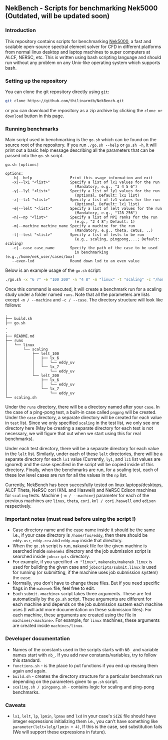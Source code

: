 ## NekBench - Scripts for benchmarking Nek5000 (Outdated, will be updated soon)
### Introduction

This repository contains scripts for benchmarking [Nek5000](https://nek5000.mcs.anl.gov/), a fast and scalable open-source
spectral element solver for CFD in different platforms from normal linux desktop and laptop
machines to super computers at ALCF, NERSC, etc. This is written using bash scripting language
and should run without any problem on any Unix-like operating system which supports bash.

### Setting up the repository

You can clone the git repository directly using `git`:
```bash
git clone https://github.com/thilinarmtb/NekBench.git
```
or you can download the repository as a zip archive by clicking the `clone or download` button
in this page.

### Running benchmarks

Main script used in benchmarking is the ``go.sh`` which can be found on the source root of the
repository. If you run ``./go.sh --help`` or ``go.sh -h``, it will print out a basic help message
describing all the parameters that can be passed into the ``go.sh`` script.

```
go.sh [options]

options:
   -h|--help                 Print this usage information and exit
   -x|--lx1 "<list>"         Specify a list of lx1 values for the run
                               (Mandatory, e.g., "3 4 5 6")
   -y|--ly1 "<list>"         Specify a list of ly1 values for the run
                               (Optional, Default: lx1 list)
   -z|--lz1 "<list>"         Specify a list of lz1 values for the run
                               (Optional, Default: lx1 list)
   -e|--lelt "<list>"        Specify a list of lelt values for the run
                               (Mandatory, e.g., "128 256")
   -n|--np "<list>"          Specify a list of MPI ranks for the run
                               (e.g., "2 4 8"; Default: 1)
   -m|--machine machine_name Specify a machine for the run
                               (Mandatory, e.g., theta, cetus, ..)
   -t|--test "<list>"        Specify a list of tests to be run
                               (e.g., scaling, pingpong,...; Default: scaling)
   -c|--case case_name       Specify the path of the case to be used
                               in benchmarking (e.g.,/home/nek_user/cases/box)
   --even-lxd                Round down lxd to an even value
```

Below is an example usage of the ``go.sh`` script:

```sh
./go.sh -x "6 7" -e "100 200" -n "4 8" -m "linux" -t "scaling" -c "/home/foo/NekTests/eddy_uv"
```
Once this command is executed, it will create a benchmark run for a scaling study under a
folder named ``runs``. Note that all the parameters are lists except `-m / --machine` and
`-c / --case`. The directory structure will look like follows:

```
.
├── build.sh
├── go.sh
.
.
├── README.md
├── runs
│   └── linux
│       └── scaling
│           ├── lelt_100
│           │   ├── lx_6
│           │   │   └── eddy_uv
│           │   └── lx_7
│           │       └── eddy_uv
│           └── lelt_200
│               ├── lx_6
│               │   └── eddy_uv
│               └── lx_7
│                   └── eddy_uv
└── scaling.sh
```
Under the `runs` directory, there will be a directory named after your `case`. In the case of
a ping-pong test, a built-in case called `pngpng` will be created. Under the `case` directory,
a separate directory will be created for each value in `test` list. Since we only specified
`scaling` in the test list, we only see one directory here (May be creating a separate directory
for each test is not necessary, we will figure that out when we start using this for real
benchmarks).

Under each test directory, there will be a separate directory for each value in the `lelt`
list. Similarly, under each of these `lelt` directories, there will be a separate directory for
each `lx1` value (Currently, `ly1`, and `lz1` list values are ignored) and the case specified
in the script will be copied inside of this directory. Finally, when the benchmarks are run,
for a scaling test, each of these low level cases are run for all the values in the `np` list.

Currently, NekBench has been succesfully tested on linux laptops/desktops, ALCF Theta, NeRSC cori
(KNL and Haswell) and NeRSC Edison machines for `scaling` tests. Machine (`-m / --machine`) parameter
for each of the previous machines are `linux`, `theta`, `cori.knl / cori.haswell` and `edison`
respectively.

### Important notes (must read before using the script !)

- Case directory name and the case name inside it should be the same i.e., if your
  case directory is `/home/foo/eddy`, then there should be `eddy.usr`, `eddy.rea`
  and `eddy.map` inside that directory.
- When the `go.sh` script is run, `makenek` file for the given machine is searched inside `makeneks`
  directory and the job submission script is searched inside `jobscripts` directory.
- For example, if you specified `-m "linux"`, `makeneks/makenek.linux` is used for building the
  given case and `jobscripts/submit.linux` is used for running (or submitting, if the machine uses
  job submission system) the case.
- Normally, you don't have to change these files. But if you need specific flags in the `makenek`
  file, feel free to edit.
- Each `submit.<machine>` script takes three arguments. These are fed automatically by the `go.sh`
  script. These arguments are different for each machine and depends on the job submission sustem
  each machine uses (I will add more documentation on these submission files). For each machine,
  these arguments are created using the file in `machines/<machine>`. For example, for `linux`
  machines, these arguments are created inside `machines/linux`.

### Developer documentation

- Names of the constants used in the scripts starts with `NB_` and variable
  names start with `nb_`. If you add new constants/variables, try to follow
  this standard.
- `functions.sh` - is the place to put functions if you end up reusing them again
  and again.
- `build.sh` - creates the directory structure for a particular benchmark run depending
  on the parameters given to `go.sh` script.
- `scaling.sh / pingpong.sh` - contains logic for scaling and ping-pong benchmarks.

### Caveats

- `lx1`, `lelt`, `lp`, `lpmin`, `lpmax` and `lxd` in your case's `SIZE` file should have integer
  expressions initializing them i.e., you can't have something like `parameter(lelt=lelg/lpmin + 4)`,
  If this is the case, sed substitution fails (We will support these expressions in future).
